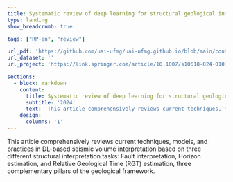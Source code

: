 ```yaml
---
title: Systematic review of deep learning for structural geological interpretation
type: landing
show_breadcrumb: true

tags: ["RP-en", "review"]

url_pdf: 'https://github.com/uai-ufmg/uai-ufmg.github.io/blob/main/content/projects/researchProjects/projectsLabUAI/SystematicReviewOnDeepLearning/L3_Systematic.pdf'
url_dataset: ''
url_project: 'https://link.springer.com/article/10.1007/s10618-024-01079-y'

sections:
  - block: markdown
    content:
      title: Systematic review of deep learning for structural geological interpretation
      subtitle: '2024'
      text: 'This article comprehensively reviews current techniques, models, and practices in DL-based seismic volume interpretation based on three different structural interpretation tasks: Fault interpretation, Horizon estimation, and Relative Geological Time (RGT) estimation, three complementary pillars of the geological framework.'
    design:
      columns: '1'
---
```


This article comprehensively reviews current techniques, models, and practices in DL-based seismic volume interpretation based on three different structural interpretation tasks: Fault interpretation, Horizon estimation, and Relative Geological Time (RGT) estimation, three complementary pillars of the geological framework.
